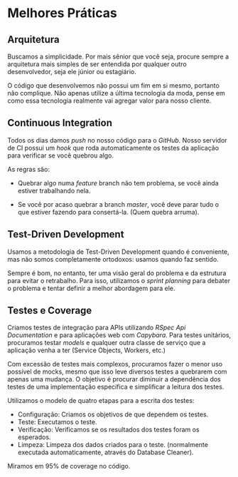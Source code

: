 # Melhores Práticas

## Arquitetura

Buscamos a simplicidade. Por mais sênior que você seja, procure sempre a
arquitetura mais simples de ser entendida por qualquer outro desenvolvedor, seja
ele júnior ou estagiário.

O código que desenvolvemos não possui um fim em si mesmo, portanto não
complique. Não apenas utilize a última tecnologia da moda, pense em como essa
tecnologia realmente vai agregar valor para nosso cliente.

## Continuous Integration

Todos os dias damos _push_ no nosso código para o _GitHub_. Nosso servidor
de CI possui um _hook_ que roda automaticamente os testes da aplicação para
verificar se você quebrou algo.

As regras são:

* Quebrar algo numa _feature_ branch não tem problema, se você ainda estiver
  trabalhando nela.

* Se você por acaso quebrar a branch _master_, você deve parar tudo o que 
  estiver fazendo para consertá-la. (Quem quebra arruma).

## Test-Driven Development

Usamos a metodologia de Test-Driven Development quando é conveniente, mas não
somos completamente ortodoxos: usamos quando faz sentido.

Sempre é bom, no entanto, ter uma visão geral do problema e da estrutura para
evitar o retrabalho. Para isso, utilizamos o _sprint planning_ para debater
o problema e tentar definir a melhor abordagem para ele.

## Testes e Coverage

Criamos testes de integração para APIs utilizando _RSpec Api Documentation_ e para
aplicações web com _Capybara_. Para testes unitários, procuramos testar _models_ e qualquer
outra classe de serviço que a aplicação venha a ter (Service Objects, Workers, etc.)

Com excessão de testes mais complexos, procuramos fazer o menor uso possível de mocks,
mesmo que isso leve diversos testes a quebrarem com apenas uma mudança. O objetivo é 
procurar diminuir a dependência dos testes de uma implementação específica e simplificar
a leitura dos testes.

Utilizamos o modelo de quatro etapas para a escrita dos testes:

- Configuração: Criamos os objetivos de que dependem os testes.
- Teste: Executamos o teste.
- Verificação: Verificamos se os resultados dos testes foram os esperados.
- Limpeza: Limpeza dos dados criados para o teste. (normalmente executada automaticamente, através do Database Cleaner).

Miramos em 95% de coverage no código.

